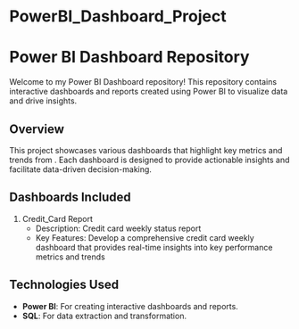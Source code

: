 # PowerBI_Dashboard_Project
# Power BI Dashboard Repository

Welcome to my Power BI Dashboard repository! This repository contains interactive dashboards and reports created using Power BI to visualize data and drive insights.

## Overview

This project showcases various dashboards that highlight key metrics and trends from . Each dashboard is designed to provide actionable insights and facilitate data-driven decision-making.

## Dashboards Included

1. Credit_Card Report
   - Description: Credit card weekly status report
   - Key Features: Develop a comprehensive credit card weekly dashboard that provides real-time insights into key performance metrics and trends




## Technologies Used

- **Power BI**: For creating interactive dashboards and reports.
- **SQL**: For data extraction and transformation.
  


